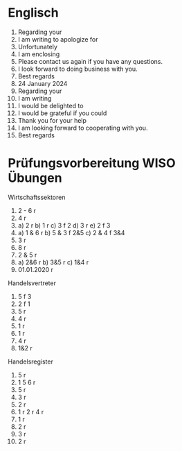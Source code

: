 # Englisch

1. Regarding your
2. I am writing to apologize for
3. Unfortunately
4. I am enclosing
5. Please contact us again if you have any questions.
6. I look forward to doing business with you.
7. Best regards
8. 24 January 2024
9. Regarding your
10. I am writing
11. I would be delighted to
12. I would be grateful if you could
13. Thank you for your help
14. I am looking forward to cooperating with you.
15. Best regards


# Prüfungsvorbereitung WISO Übungen

Wirtschaftssektoren
1. 2 - 6 r
2. 4 r
3. a) 2 r b) 1 r c) 3 f 2 d) 3 r e) 2 f 3
4. a) 1 & 6 r b) 5 & 3 f 2&5 c) 2 & 4 f 3&4
5. 3 r
6. 8 r
7. 2 & 5 r
8. a) 2&6 r b) 3&5 r c) 1&4 r
9. 01.01.2020 r

Handelsvertreter
1. 5 f 3
2. 2 f 1
3. 5 r
4. 4 r
5. 1 r
6. 1 r
7. 4 r
8. 1&2 r

Handelsregister
1. 5 r
2. 1 5 6 r
3. 5 r
4. 3 r
5. 2 r
6. 1 r 2 r 4 r
7. 1 r
8. 2 r
9. 3 r
10. 2 r